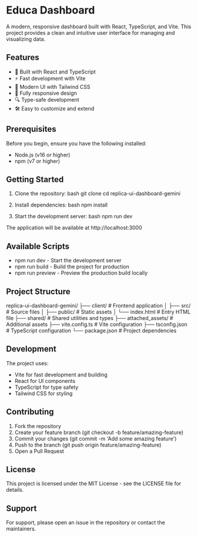 # Educa Dashboard

A modern, responsive dashboard built with React, TypeScript, and Vite. This project provides a clean and intuitive user interface for managing and visualizing data.

## Features

- 🚀 Built with React and TypeScript
- ⚡ Fast development with Vite
- 🎨 Modern UI with Tailwind CSS
- 📱 Fully responsive design
- 🔍 Type-safe development
- 🛠 Easy to customize and extend

## Prerequisites

Before you begin, ensure you have the following installed:
- Node.js (v16 or higher)
- npm (v7 or higher)

## Getting Started

1. Clone the repository:
bash
git clone <repository-url>
cd replica-ui-dashboard-gemini


2. Install dependencies:
bash
npm install


3. Start the development server:
bash
npm run dev


The application will be available at http://localhost:3000

## Available Scripts

- npm run dev - Start the development server
- npm run build - Build the project for production
- npm run preview - Preview the production build locally

## Project Structure


replica-ui-dashboard-gemini/
├── client/                 # Frontend application
│   ├── src/               # Source files
│   ├── public/            # Static assets
│   └── index.html         # Entry HTML file
├── shared/                # Shared utilities and types
├── attached_assets/       # Additional assets
├── vite.config.ts         # Vite configuration
├── tsconfig.json          # TypeScript configuration
└── package.json           # Project dependencies


## Development

The project uses:
- Vite for fast development and building
- React for UI components
- TypeScript for type safety
- Tailwind CSS for styling

## Contributing

1. Fork the repository
2. Create your feature branch (git checkout -b feature/amazing-feature)
3. Commit your changes (git commit -m 'Add some amazing feature')
4. Push to the branch (git push origin feature/amazing-feature)
5. Open a Pull Request

## License

This project is licensed under the MIT License - see the LICENSE file for details.

## Support

For support, please open an issue in the repository or contact the maintainers.